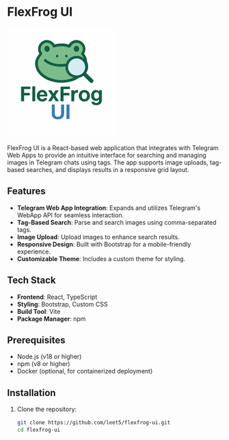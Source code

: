 # FlexFrog UI

<img src="src/assets/flex-frog-ui-logo.png" alt="FlexFrog UI Logo" width="256">

FlexFrog UI is a React-based web application that integrates with Telegram Web Apps to provide an intuitive interface for searching and managing images in Telegram chats using tags. 
The app supports image uploads, tag-based searches, and displays results in a responsive grid layout.

## Features

- **Telegram Web App Integration**: Expands and utilizes Telegram's WebApp API for seamless interaction.
- **Tag-Based Search**: Parse and search images using comma-separated tags.
- **Image Upload**: Upload images to enhance search results.
- **Responsive Design**: Built with Bootstrap for a mobile-friendly experience.
- **Customizable Theme**: Includes a custom theme for styling.

## Tech Stack

- **Frontend**: React, TypeScript
- **Styling**: Bootstrap, Custom CSS
- **Build Tool**: Vite
- **Package Manager**: npm

## Prerequisites

- Node.js (v18 or higher)
- npm (v8 or higher)
- Docker (optional, for containerized deployment)

## Installation

1. Clone the repository:
   ```bash
   git clone https://github.com/leet5/flexfrog-ui.git
   cd flexfrog-ui